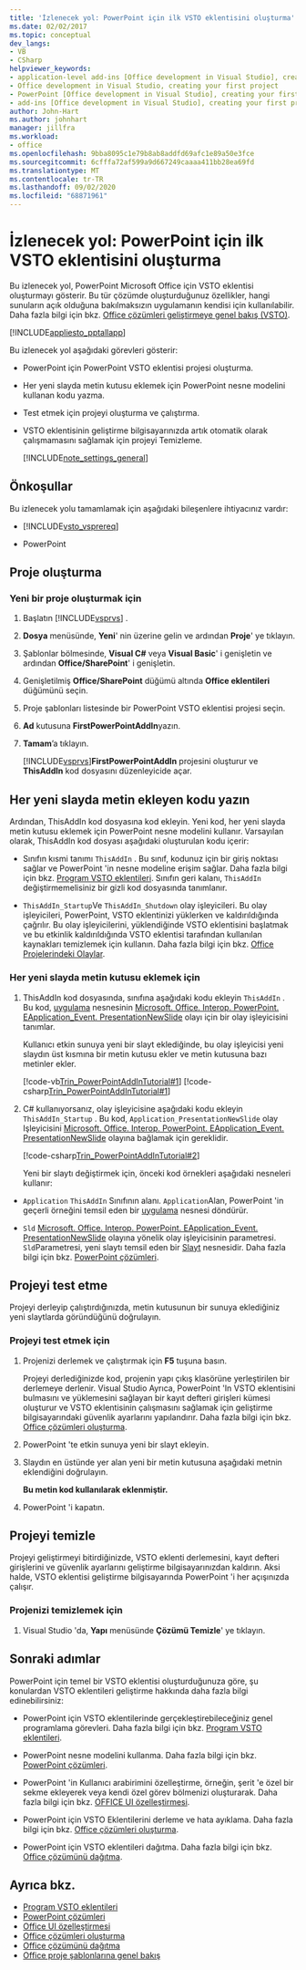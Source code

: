 ```yaml
---
title: 'İzlenecek yol: PowerPoint için ilk VSTO eklentisini oluşturma'
ms.date: 02/02/2017
ms.topic: conceptual
dev_langs:
- VB
- CSharp
helpviewer_keywords:
- application-level add-ins [Office development in Visual Studio], creating your first project
- Office development in Visual Studio, creating your first project
- PowerPoint [Office development in Visual Studio], creating your first project
- add-ins [Office development in Visual Studio], creating your first project
author: John-Hart
ms.author: johnhart
manager: jillfra
ms.workload:
- office
ms.openlocfilehash: 9bba8095c1e79b8ab8addfd69afc1e89a50e3fce
ms.sourcegitcommit: 6cfffa72af599a9d667249caaaa411bb28ea69fd
ms.translationtype: MT
ms.contentlocale: tr-TR
ms.lasthandoff: 09/02/2020
ms.locfileid: "68871961"
---
```

# <a name="walkthrough-create-your-first-vsto-add-in-for-powerpoint"></a>İzlenecek yol: PowerPoint için ilk VSTO eklentisini oluşturma
  Bu izlenecek yol, PowerPoint Microsoft Office için VSTO eklentisi oluşturmayı gösterir. Bu tür çözümde oluşturduğunuz özellikler, hangi sunuların açık olduğuna bakılmaksızın uygulamanın kendisi için kullanılabilir. Daha fazla bilgi için bkz. [Office çözümleri geliştirmeye genel bakış &#40;VSTO&#41;](../vsto/office-solutions-development-overview-vsto.md).

 [!INCLUDE[appliesto_pptallapp](../vsto/includes/appliesto-pptallapp-md.md)]

 Bu izlenecek yol aşağıdaki görevleri gösterir:

- PowerPoint için PowerPoint VSTO eklentisi projesi oluşturma.

- Her yeni slayda metin kutusu eklemek için PowerPoint nesne modelini kullanan kodu yazma.

- Test etmek için projeyi oluşturma ve çalıştırma.

- VSTO eklentisinin geliştirme bilgisayarınızda artık otomatik olarak çalışmamasını sağlamak için projeyi Temizleme.

  [!INCLUDE[note_settings_general](../sharepoint/includes/note-settings-general-md.md)]

## <a name="prerequisites"></a>Önkoşullar
 Bu izlenecek yolu tamamlamak için aşağıdaki bileşenlere ihtiyacınız vardır:

- [!INCLUDE[vsto_vsprereq](../vsto/includes/vsto-vsprereq-md.md)]

- PowerPoint

## <a name="create-the-project"></a>Proje oluşturma

### <a name="to-create-a-new-project"></a>Yeni bir proje oluşturmak için

1. Başlatın [!INCLUDE[vsprvs](../sharepoint/includes/vsprvs-md.md)] .

2. **Dosya** menüsünde, **Yeni**' nin üzerine gelin ve ardından **Proje**' ye tıklayın.

3. Şablonlar bölmesinde, **Visual C#** veya **Visual Basic**' i genişletin ve ardından **Office/SharePoint**' i genişletin.

4. Genişletilmiş **Office/SharePoint** düğümü altında **Office eklentileri** düğümünü seçin.

5. Proje şablonları listesinde bir PowerPoint VSTO eklentisi projesi seçin.

6. **Ad** kutusuna **FirstPowerPointAddIn**yazın.

7. **Tamam**’a tıklayın.

     [!INCLUDE[vsprvs](../sharepoint/includes/vsprvs-md.md)]**FirstPowerPointAddIn** projesini oluşturur ve **ThisAddIn** kod dosyasını düzenleyicide açar.

## <a name="write-code-that-adds-text-to-each-new-slide"></a>Her yeni slayda metin ekleyen kodu yazın
 Ardından, ThisAddIn kod dosyasına kod ekleyin. Yeni kod, her yeni slayda metin kutusu eklemek için PowerPoint nesne modelini kullanır. Varsayılan olarak, ThisAddIn kod dosyası aşağıdaki oluşturulan kodu içerir:

- Sınıfın kısmi tanımı `ThisAddIn` . Bu sınıf, kodunuz için bir giriş noktası sağlar ve PowerPoint 'in nesne modeline erişim sağlar. Daha fazla bilgi için bkz. [Program VSTO eklentileri](../vsto/programming-vsto-add-ins.md). Sınıfın geri kalanı, `ThisAddIn` değiştirmemelisiniz bir gizli kod dosyasında tanımlanır.

- `ThisAddIn_Startup`Ve `ThisAddIn_Shutdown` olay işleyicileri. Bu olay işleyicileri, PowerPoint, VSTO eklentinizi yüklerken ve kaldırıldığında çağrılır. Bu olay işleyicilerini, yüklendiğinde VSTO eklentisini başlatmak ve bu etkinlik kaldırıldığında VSTO eklentisi tarafından kullanılan kaynakları temizlemek için kullanın. Daha fazla bilgi için bkz. [Office Projelerindeki Olaylar](../vsto/events-in-office-projects.md).

### <a name="to-add-a-text-box-to-each-new-slide"></a>Her yeni slayda metin kutusu eklemek için

1. ThisAddIn kod dosyasında, sınıfına aşağıdaki kodu ekleyin `ThisAddIn` . Bu kod, [uygulama](/previous-versions/office/developer/office-2010/ff764034(v=office.14)) nesnesinin [Microsoft. Office. Interop. PowerPoint. EApplication_Event. PresentationNewSlide](/previous-versions/office/developer/office-2010/ff762876(v%3doffice.14)) olayı için bir olay işleyicisini tanımlar.

    Kullanıcı etkin sunuya yeni bir slayt eklediğinde, bu olay işleyicisi yeni slaydın üst kısmına bir metin kutusu ekler ve metin kutusuna bazı metinler ekler.

    [!code-vb[Trin_PowerPointAddInTutorial#1](../vsto/codesnippet/VisualBasic/Trin_PowerPointAddInTutorial/ThisAddIn.vb#1)]
    [!code-csharp[Trin_PowerPointAddInTutorial#1](../vsto/codesnippet/CSharp/Trin_PowerPointAddInTutorial/ThisAddIn.cs#1)]

2. C# kullanıyorsanız, olay işleyicisine aşağıdaki kodu ekleyin `ThisAddIn_Startup` . Bu kod, `Application_PresentationNewSlide` olay Işleyicisini [Microsoft. Office. Interop. PowerPoint. EApplication_Event. PresentationNewSlide](/previous-versions/office/developer/office-2010/ff762876(v%3doffice.14)) olayına bağlamak için gereklidir.

    [!code-csharp[Trin_PowerPointAddInTutorial#2](../vsto/codesnippet/CSharp/Trin_PowerPointAddInTutorial/ThisAddIn.cs#2)]

   Yeni bir slaytı değiştirmek için, önceki kod örnekleri aşağıdaki nesneleri kullanır:

- `Application` `ThisAddIn` Sınıfının alanı. `Application`Alan, PowerPoint 'in geçerli örneğini temsil eden bir [uygulama](/previous-versions/office/developer/office-2010/ff764034(v=office.14)) nesnesi döndürür.

- `Sld` [Microsoft. Office. Interop. PowerPoint. EApplication_Event. PresentationNewSlide](/previous-versions/office/developer/office-2010/ff762876(v%3doffice.14)) olayına yönelik olay işleyicisinin parametresi. `Sld`Parametresi, yeni slaytı temsil eden bir [Slayt](/previous-versions/office/developer/office-2010/ff763417(v=office.14)) nesnesidir. Daha fazla bilgi için bkz. [PowerPoint çözümleri](../vsto/powerpoint-solutions.md).

## <a name="test-the-project"></a>Projeyi test etme
 Projeyi derleyip çalıştırdığınızda, metin kutusunun bir sunuya eklediğiniz yeni slaytlarda göründüğünü doğrulayın.

### <a name="to-test-the-project"></a>Projeyi test etmek için

1. Projenizi derlemek ve çalıştırmak için **F5** tuşuna basın.

     Projeyi derlediğinizde kod, projenin yapı çıkış klasörüne yerleştirilen bir derlemeye derlenir. Visual Studio Ayrıca, PowerPoint 'In VSTO eklentisini bulmasını ve yüklemesini sağlayan bir kayıt defteri girişleri kümesi oluşturur ve VSTO eklentisinin çalışmasını sağlamak için geliştirme bilgisayarındaki güvenlik ayarlarını yapılandırır. Daha fazla bilgi için bkz. [Office çözümleri oluşturma](../vsto/building-office-solutions.md).

2. PowerPoint 'te etkin sunuya yeni bir slayt ekleyin.

3. Slaydın en üstünde yer alan yeni bir metin kutusuna aşağıdaki metnin eklendiğini doğrulayın.

     **Bu metin kod kullanılarak eklenmiştir.**

4. PowerPoint 'i kapatın.

## <a name="clean-up-the-project"></a>Projeyi temizle
 Projeyi geliştirmeyi bitirdiğinizde, VSTO eklenti derlemesini, kayıt defteri girişlerini ve güvenlik ayarlarını geliştirme bilgisayarınızdan kaldırın. Aksi halde, VSTO eklentisi geliştirme bilgisayarında PowerPoint 'i her açışınızda çalışır.

### <a name="to-clean-up-your-project"></a>Projenizi temizlemek için

1. Visual Studio 'da, **Yapı** menüsünde **Çözümü Temizle**' ye tıklayın.

## <a name="next-steps"></a>Sonraki adımlar
 PowerPoint için temel bir VSTO eklentisi oluşturduğunuza göre, şu konulardan VSTO eklentileri geliştirme hakkında daha fazla bilgi edinebilirsiniz:

- PowerPoint için VSTO eklentilerinde gerçekleştirebileceğiniz genel programlama görevleri. Daha fazla bilgi için bkz. [Program VSTO eklentileri](../vsto/programming-vsto-add-ins.md).

- PowerPoint nesne modelini kullanma. Daha fazla bilgi için bkz. [PowerPoint çözümleri](../vsto/powerpoint-solutions.md).

- PowerPoint 'in Kullanıcı arabirimini özelleştirme, örneğin, şerit 'e özel bir sekme ekleyerek veya kendi özel görev bölmenizi oluşturarak. Daha fazla bilgi için bkz. [OFFICE UI özelleştirmesi](../vsto/office-ui-customization.md).

- PowerPoint için VSTO Eklentilerini derleme ve hata ayıklama. Daha fazla bilgi için bkz. [Office çözümleri oluşturma](../vsto/building-office-solutions.md).

- PowerPoint için VSTO eklentileri dağıtma. Daha fazla bilgi için bkz. [Office çözümünü dağıtma](../vsto/deploying-an-office-solution.md).

## <a name="see-also"></a>Ayrıca bkz.
- [Program VSTO eklentileri](../vsto/programming-vsto-add-ins.md)
- [PowerPoint çözümleri](../vsto/powerpoint-solutions.md)
- [Office UI özelleştirmesi](../vsto/office-ui-customization.md)
- [Office çözümleri oluşturma](../vsto/building-office-solutions.md)
- [Office çözümünü dağıtma](../vsto/deploying-an-office-solution.md)
- [Office proje şablonlarına genel bakış](../vsto/office-project-templates-overview.md)
